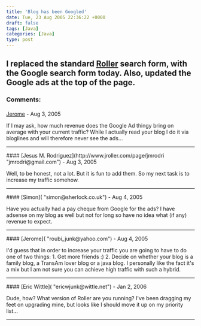 ```yaml
---
title: 'Blog has been Googled'
date: Tue, 23 Aug 2005 22:36:22 +0000
draft: false
tags: [Java]
categories: [Java]
type: post
---
```


I replaced the standard [Roller](http://rollerweblogger.org) search form, with the Google search form today. Also, updated the Google ads at the top of the page.
---
### Comments:
####
[Jerome]( "roubi_junk@yahoo.com") - <time datetime="2005-08-24 10:40:18">Aug 3, 2005</time>

If I may ask, how much revenue does the Google Ad thingy bring on average with your current traffic? While I actually read your blog I do it via bloglines and will therefore never see the ads...
<hr />
####
[Jesus M. Rodriguez](http://www.jroller.com/page/jmrodri "jmrodri@gmail.com") - <time datetime="2005-08-24 11:17:17">Aug 3, 2005</time>

Well, to be honest, not a lot. But it is fun to add them. So my next task is to increase my traffic somehow.
<hr />
####
[Simon]( "simon@sherlock.co.uk") - <time datetime="2005-08-25 03:06:44">Aug 4, 2005</time>

Have you actually had a pay cheque from Google for the ads? I have adsense on my blog as well but not for long so have no idea what (if any) revenue to expect.
<hr />
####
[Jerome]( "roubi_junk@yahoo.com") - <time datetime="2005-08-25 13:19:30">Aug 4, 2005</time>

I'd guess that in order to increase your traffic you are going to have to do one of two things: 1. Get more friends :) 2. Decide on whether your blog is a family blog, a TransAm lover blog or a java blog. I personally like the fact it's a mix but I am not sure you can achieve high traffic with such a hybrid.
<hr />
####
[Eric Wittle]( "ericwjunk@wittle.net") - <time datetime="2006-01-24 23:02:43">Jan 2, 2006</time>

Dude, how? What version of Roller are you running? I've been dragging my feet on upgrading mine, but looks like I should move it up on my priority list...
<hr />
